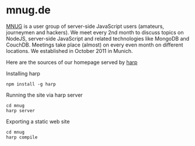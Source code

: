 # mnug.de


[MNUG](http://www.mnug.de) is a user group of server-side JavaScript users (amateurs, journeymen and hackers). We meet every 2nd month to discuss topics on NodeJS, server-side JavaScript and related technologies like MongoDB and CouchDB. Meetings take place (almost) on every even month on different locations. We established in October 2011 in Munich.

Here are the sources of our homepage served by [harp](http://harpjs.com/)

Installing harp
```
npm install -g harp
```


Running the site via harp server
```
cd mnug
harp server
```


Exporting a static web site

```
cd mnug
harp compile
```
